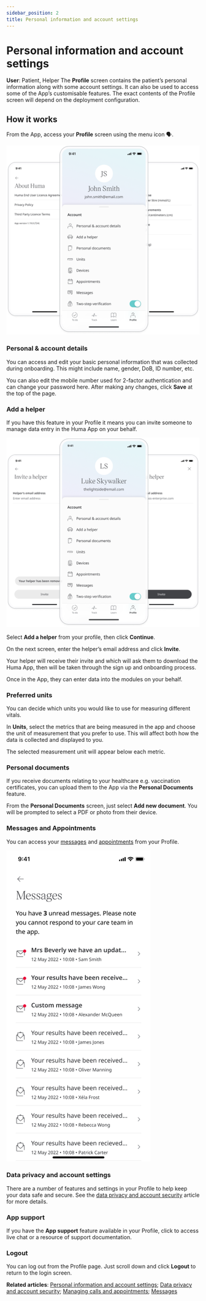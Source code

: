 ```yaml
---
sidebar_position: 2
title: Personal information and account settings
---
```

# Personal information and account settings
**User**: Patient, Helper
The **Profile** screen contains the patient’s personal information along with some account settings. It can also be used to access some of the App’s customisable features. The exact contents of the Profile screen will depend on the deployment configuration.
## How it works​
From the App, access your **Profile** screen using the menu icon 🗣. 

![Profile](../assets/Profile.png)

### Personal & account details​

You can access and edit your basic personal information that was collected during onboarding. This might include name, gender, DoB, ID number, etc. 

You can also edit the mobile number used for 2-factor authentication and can change your password here. After making any changes, click **Save** at the top of the page.

### Add a helper

If you have this feature in your Profile it means you can invite someone to manage data entry in the Huma App on your behalf. 

![Helper](../assets/Helper.png)

Select **Add a helper** from your profile, then click **Continue**.

On the next screen, enter the helper’s email address and click **Invite**.

Your helper will receive their invite and which will ask them to download the Huma App, then will be taken through the sign up and onboarding process. 

Once in the App, they can enter data into the modules on your behalf.

### Preferred units​
You can decide which units you would like to use for measuring different vitals. 

In **Units**, select the metrics that are being measured in the app and choose the unit of measurement that you prefer to use. This will affect both how the data is collected and displayed to you. 

The selected measurement unit will appear below each metric.

### Personal documents​

If you receive documents relating to your healthcare e.g. vaccination certificates, you can upload them to the App via the **Personal Documents** feature.

From the **Personal Documents** screen, just select **Add new document**. You will be prompted to select a PDF or photo from their device.

### Messages and Appointments
You can access your [messages](../features/messages.md) and [appointments](../features/calls-and-appointments.md) from your Profile. 

![Messages](../assets/Messages.png)

### Data privacy and account settings
There are a number of features and settings in your Profile to help keep your data safe and secure. See the [data privacy and account security](../features/data-privacy-and-security.md) article for more details.

### App support​
If you have the **App support** feature available in your Profile, click to access live chat or a resource of support documentation.

### Logout
You can log out from the Profile page. Just scroll down and click **Logout** to return to the login screen.

**Related articles**: [Personal information and account settings](./personal-information-account-settings.md); [Data privacy and account security](../features/data-privacy-and-security.md); [Managing calls and appointments](../features/calls-and-appointments.md); [Messages](../features/messages.md)

